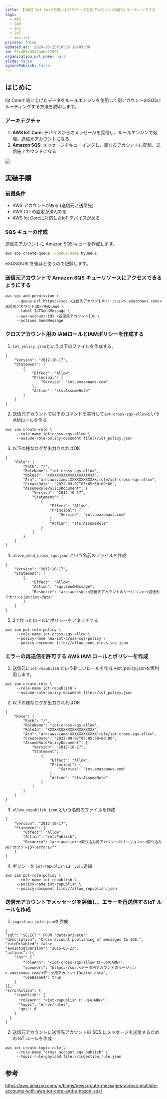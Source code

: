 ```yaml
---
title: 【AWS】Iot Coreで吸い上げたデータを別アカウントのSQSにルーティングする
tags:
  - AWS
  - IAM
  - sqs
  - IoT
  - aws-iot
private: false
updated_at: '2024-06-25T10:36:18+09:00'
id: 73e469bd819aabd17051
organization_url_name: null
slide: false
ignorePublish: false
---
```

## はじめに

Iot Coreで吸い上げたデータをルールエンジンを使用して別アカウントのSQSにルーティングする方法を説明します。

### アーキテクチャ

1. **AWS IoT Core**: デバイスからのメッセージを受信し、ルールエンジンで処理。送信元アカウントになる
2. **Amazon SQS**: メッセージをキューイングし、異なるアカウントに配信。送信先アカウントになる

![](https://storage.googleapis.com/zenn-user-upload/3ad723012f2e-20240625.png)

## 実装手順

### 前提条件

- AWS アカウントがある (送信元と送信先)
- AWS CLI の設定が済んでる
- AWS Iot Coreに対応したIoT デバイスがある

### SQS キューの作成

送信先アカウントに Amazon SQS キューを作成します。

```bash
aws sqs create-queue --queue-name MyQueue
```
※SQSのURLを後ほど使うので記録します。

### 送信元アカウントで Amazon SQS キューリソースにアクセスできるようにする

```
aws sqs add-permission \
     --queue-url https://sqs.<送信先アカウントのリージョン>.amazonaws.com/<送信先アカウントID>/MyQueue \
     --label IoTSendMessage \
     --aws-account-ids <送信元アカウントID> \
     --actions SendMessage
```

### クロスアカウント用の IAMロールとIAMポリシーを作成する

1. `iot_policy.json`という以下のファイルを作成する。

```
{
    "Version": "2012-10-17",
    "Statement": [
        {
			"Effect": "Allow",
			"Principal": {
				"Service": "iot.amazonaws.com"
			},
			"Action": "sts:AssumeRole"
		}
	]
}
```

2. 送信元アカウントで以下のコマンドを実行して`iot-cross-sqs-allow`というIAMロールを作る

```
aws iam create-role \
     --role-name iot-cross-sqs-allow \
     --assume-role-policy-document file://iot_policy.json
```

3. 以下の様なログが出力されればOK

```
{
    "Role": {
        "Path": "/",
        "RoleName": "iot-cross-sqs-allow",
        "RoleId": "XXXXXXXXXXXXXXXXXXXXX",
        "Arn": "arn:aws:iam::XXXXXXXXXXXX:role/iot-cross-sqs-allow",
        "CreateDate": "2022-09-07T05:05:58+00:00",
        "AssumeRolePolicyDocument": {
            "Version": "2012-10-17",
            "Statement": [
				{
					"Effect": "Allow",
					"Principal": {
						"Service": "iot.amazonaws.com"
					},
					"Action": "sts:AssumeRole"
				}
			]
		}
    }
}
```

4. `allow_send_cross_sqs.json` という名前のファイルを作成

```
{
    "Version": "2012-10-17",
    "Statement": [
		{
			"Effect": "Allow",
			"Action": "sqs:SendMessage",
			"Resource": "arn:aws:sqs:<送信先アカウントのリージョン>:<送信先アカウントID>:iot-data"
		}
	]
}
```

5. 2で作ったロールにポリシーをアタッチする

```
aws iam put-role-policy \
     --role-name iot-cross-sqs-allow \
     --policy-name new-iot-cross-sqs-policy \
     --policy-document file://allow_send_cross_sqs.json
```

### エラーの再送信を許可する AWS IAM ロールとポリシーを作成

1. 送信元に`iot-republish` という新しいロールを作成
※iot_policy.jsonを再利用します。

```
aws iam create-role \
     --role-name iot-republish \
     --assume-role-policy-document file://iot_policy.json
```

2. 以下の様なログが出力されればOK

```
{
    "Role": {
        "Path": "/",
        "RoleName": "iot-cross-sqs-allow",
        "RoleId": "XXXXXXXXXXXXXXXXXXXXX",
        "Arn": "arn:aws:iam::XXXXXXXXXXXX:role/iot-cross-sqs-allow",
        "CreateDate": "2022-09-07T05:05:58+00:00",
        "AssumeRolePolicyDocument": {
            "Version": "2012-10-17",
            "Statement": [
				{
					"Effect": "Allow",
					"Principal": {
						"Service": "iot.amazonaws.com"
					},
					"Action": "sts:AssumeRole"
				}
			]
		}
    }
}
```

3. `allow_republish.json` という名前のファイルを作成

```
{
    "Version": "2012-10-17",
    "Statement": {
        "Effect": "Allow",
        "Action": "iot:Publish",
        "Resource": "arn:aws:iot:<取り込み用アカウントのリージョン>:<取り込み用アカウントID>:errors/*"
    }
}
```

4. ポリシーを `iot-republish` ロールに追加

```
aws iam put-role-policy \
     --role-name iot-republish \
     --policy-name iot-republish \
     --policy-document file://allow_republish.json
```

### 送信元アカウントでメッセージを評価し、エラーを再送信するIoT ルールを作成

1. `ingestion_rule.json`を作成

```
{
"sql": "SELECT * FROM 'data/private'" ,
"description": "Cross-account publishing of messages to SQS.",
"ruleDisabled": false,
"awsIotSqlVersion": "2016-03-23",
"actions": [{
	"sqs": {
		"roleArn": "<iot-cross-sqs-allow ロールのARN>",
		"queueUrl": "https://sqs.<データ用アカウントのリージョン>.amazonaws.com/<データ用アカウントID>/iot-data",
		"useBase64": true
	}
}],
"errorAction": {
    "republish": {
      "roleArn": "<iot-republish ロールのARN>",
      "topic": "error/rules",
      "qos": 0
    }
  }
}
```

2. 送信元アカウントに送信先アカウントの SQS にメッセージを送信するための IoT ルールを作成

```
aws iot create-topic-rule \
     --rule-name "cross_account_sqs_publish" \
     --topic-rule-payload file://ingestion_rule.json
```

## 参考
https://aws.amazon.com/jp/blogs/news/route-messages-across-multiple-accounts-with-aws-iot-core-and-amazon-sqs/
